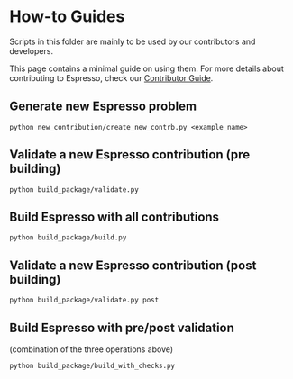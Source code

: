 # How-to Guides

Scripts in this folder are mainly to be used by our contributors and developers.

This page contains a minimal guide on using them. For more details about contributing to Espresso, check 
our [Contributor Guide](https://cofi-espresso.readthedocs.io/en/latest/contributor_guide/ways.html).

## Generate new Espresso problem

```console
python new_contribution/create_new_contrb.py <example_name>
```

## Validate a new Espresso contribution (pre building)

```console
python build_package/validate.py
```

## Build Espresso with all contributions

```console
python build_package/build.py
```

## Validate a new Espresso contribution (post building)

```console
python build_package/validate.py post
```

## Build Espresso with pre/post validation

(combination of the three operations above)

```console
python build_package/build_with_checks.py
```
